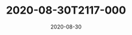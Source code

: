 ---
date: 2020-08-30
title: 2020-08-30T2117-000
hero: 2020/2020-08-30T2117-000.jpeg

# briefly describe the image…
alt: ''

# insert the closed caption text after the three-dash break…
# (include line-breaks, punctuation, and capitalization)
---